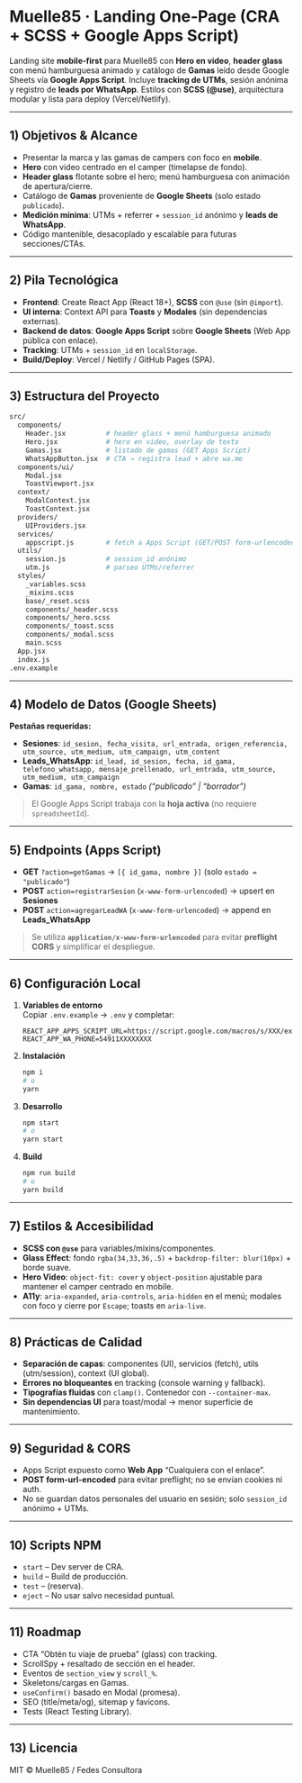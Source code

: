 # Muelle85 · Landing One‑Page (CRA + SCSS + Google Apps Script)

Landing site **mobile‑first** para Muelle85 con **Hero en video**, **header glass** con menú hamburguesa animado y catálogo de **Gamas** leído desde Google Sheets vía **Google Apps Script**. Incluye **tracking de UTMs**, sesión anónima y registro de **leads por WhatsApp**. Estilos con **SCSS (@use)**, arquitectura modular y lista para deploy (Vercel/Netlify).

---

## 1) Objetivos & Alcance

- Presentar la marca y las gamas de campers con foco en **mobile**.
- **Hero** con video centrado en el camper (timelapse de fondo).
- **Header glass** flotante sobre el hero; menú hamburguesa con animación de apertura/cierre.
- Catálogo de **Gamas** proveniente de **Google Sheets** (solo estado `publicado`).
- **Medición mínima**: UTMs + referrer + `session_id` anónimo y **leads de WhatsApp**.
- Código mantenible, desacoplado y escalable para futuras secciones/CTAs.

---

## 2) Pila Tecnológica

- **Frontend**: Create React App (React 18+), **SCSS** con `@use` (sin `@import`).
- **UI interna**: Context API para **Toasts** y **Modales** (sin dependencias externas).
- **Backend de datos**: **Google Apps Script** sobre **Google Sheets** (Web App pública con enlace).
- **Tracking**: UTMs + `session_id` en `localStorage`.
- **Build/Deploy**: Vercel / Netlify / GitHub Pages (SPA).

---

## 3) Estructura del Proyecto

```bash
src/
  components/
    Header.jsx          # header glass + menú hamburguesa animado
    Hero.jsx            # hero en video, overlay de texto
    Gamas.jsx           # listado de gamas (GET Apps Script)
    WhatsAppButton.jsx  # CTA → registra lead + abre wa.me
  components/ui/
    Modal.jsx
    ToastViewport.jsx
  context/
    ModalContext.jsx
    ToastContext.jsx
  providers/
    UIProviders.jsx
  services/
    appscript.js        # fetch a Apps Script (GET/POST form-urlencoded)
  utils/
    session.js          # session_id anónimo
    utm.js              # parseo UTMs/referrer
  styles/
    _variables.scss
    _mixins.scss
    base/_reset.scss
    components/_header.scss
    components/_hero.scss
    components/_toast.scss
    components/_modal.scss
    main.scss
  App.jsx
  index.js
.env.example
```

---

## 4) Modelo de Datos (Google Sheets)

**Pestañas requeridas:**

- **Sesiones**: `id_sesion, fecha_visita, url_entrada, origen_referencia, utm_source, utm_medium, utm_campaign, utm_content`
- **Leads_WhatsApp**: `id_lead, id_sesion, fecha, id_gama, telefono_whatsapp, mensaje_prellenado, url_entrada, utm_source, utm_medium, utm_campaign`
- **Gamas**: `id_gama, nombre, estado` *(“publicado” | “borrador”)*

> El Google Apps Script trabaja con la **hoja activa** (no requiere `spreadsheetId`).

---

## 5) Endpoints (Apps Script)

- **GET** `?action=getGamas` → `[{ id_gama, nombre }]` (solo `estado = "publicado"`)
- **POST** `action=registrarSesion` (`x-www-form-urlencoded`) → upsert en **Sesiones**
- **POST** `action=agregarLeadWA` (`x-www-form-urlencoded`) → append en **Leads_WhatsApp**

> Se utiliza **`application/x-www-form-urlencoded`** para evitar **preflight CORS** y simplificar el despliegue.

---

## 6) Configuración Local

1. **Variables de entorno**  
   Copiar `.env.example` → `.env` y completar:

    ```env
    REACT_APP_APPS_SCRIPT_URL=https://script.google.com/macros/s/XXX/exec
    REACT_APP_WA_PHONE=54911XXXXXXXX
    ```

2. **Instalación**

    ```bash
    npm i
    # o
    yarn
    ```

3. **Desarrollo**

   ```bash
   npm start
   # o
   yarn start
   ```

4. **Build**

   ```bash
   npm run build
   # o
   yarn build
   ```

---

## 7) Estilos & Accesibilidad

- **SCSS con `@use`** para variables/mixins/componentes.
- **Glass Effect**: fondo `rgba(34,33,36,.5)` + `backdrop-filter: blur(10px)` + borde suave.
- **Hero Video**: `object-fit: cover` y `object-position` ajustable para mantener el camper centrado en mobile.
- **A11y**: `aria-expanded`, `aria-controls`, `aria-hidden` en el menú; modales con foco y cierre por `Escape`; toasts en `aria-live`.

---

## 8) Prácticas de Calidad

- **Separación de capas**: componentes (UI), servicios (fetch), utils (utm/session), context (UI global).
- **Errores no bloqueantes** en tracking (console warning y fallback).
- **Tipografías fluidas** con `clamp()`. Contenedor con `--container-max`.
- **Sin dependencias UI** para toast/modal → menor superficie de mantenimiento.

---

## 9) Seguridad & CORS

- Apps Script expuesto como **Web App** “Cualquiera con el enlace”.
- **POST form-url-encoded** para evitar preflight; no se envían cookies ni auth.
- No se guardan datos personales del usuario en sesión; solo `session_id` anónimo + UTMs.

---

## 10) Scripts NPM

- `start` – Dev server de CRA.  
- `build` – Build de producción.  
- `test` – (reserva).  
- `eject` – No usar salvo necesidad puntual.

---

## 11) Roadmap

- CTA “Obtén tu viaje de prueba” (glass) con tracking.
- ScrollSpy + resaltado de sección en el header.
- Eventos de `section_view` y `scroll_%`.
- Skeletons/cargas en Gamas.
- `useConfirm()` basado en Modal (promesa).
- SEO (title/meta/og), sitemap y favicons.
- Tests (React Testing Library).

---

## 13) Licencia

MIT © Muelle85 / Fedes Consultora
